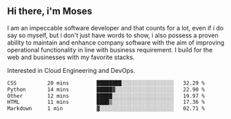 ## Hi there, i'm Moses

I am an impeccable software developer and that counts for a lot, even if i do say so myself, but i don't just have words to show, i also possess a proven ability to maintain and enhance company software with the aim of improving operational functionality in line with business requirement. I build for the web and businesses with my favorite stacks.

Interested in Cloud Engineering and DevOps.
<!--START_SECTION:waka-->

```txt
CSS          20 mins         ████████░░░░░░░░░░░░░░░░░   32.29 %
Python       14 mins         █████▓░░░░░░░░░░░░░░░░░░░   22.90 %
Other        12 mins         █████░░░░░░░░░░░░░░░░░░░░   19.97 %
HTML         11 mins         ████▒░░░░░░░░░░░░░░░░░░░░   17.36 %
Markdown     1 min           ▓░░░░░░░░░░░░░░░░░░░░░░░░   02.71 %
```

<!--END_SECTION:waka-->
